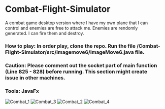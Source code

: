 # Combat-Flight-Simulator
A combat game desktop version where I have my own plane that I can control and enemies are free to attack 
me. Enemies are rendomly generated. I can fire them and destroy. 
### How to play: In order play, clone the repo. Run the file /Combat-Flight-Simulator/src/imagemove6/ImageMove6.java file. 
### Caution: Please comment out the socket part of main function (Line 825 - 828) before running. This section might create issue in other machines.
### Tools: JavaFx
![Combat_1](https://user-images.githubusercontent.com/19349857/100894471-24a33280-3482-11eb-842b-0c56002898fd.png)
![Combat_3](https://user-images.githubusercontent.com/19349857/100894486-28cf5000-3482-11eb-9122-51666c5fdae3.png)
![Combat_2](https://user-images.githubusercontent.com/19349857/100894491-2a991380-3482-11eb-92e6-8416608e1303.png)
![Combat_4](https://user-images.githubusercontent.com/19349857/100894499-2c62d700-3482-11eb-849b-18cb92dc6cb6.png)
